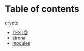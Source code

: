 # Table of contents

[crypto](yajsapi/modules/crypto.md)

* [TEST@](README.md)
* [strona](strona.md)
* [modules](yajsapi/modules.md)

